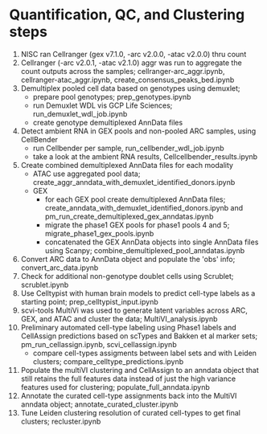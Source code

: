 # Quantification, QC, and Clustering steps
1. NISC ran Cellranger (gex v7.1.0, -arc v2.0.0, -atac v2.0.0) thru count
2. Cellranger (-arc v2.0.1, -atac v2.1.0) aggr was run to aggregate the count outputs across the samples; cellranger-arc_aggr.ipynb, cellranger-atac_aggr.ipynb, create_consensus_peaks_bed.ipynb
3. Demultiplex pooled cell data based on genotypes using demuxlet; 
    - prepare pool genotypes; prep_genotypes.ipynb
    - run Demuxlet WDL vis GCP Life Sciences; run_demuxlet_wdl_job.ipynb
    - create genotype demultiplexed AnnData files
4. Detect ambient RNA in GEX pools and non-pooled ARC samples, using CellBender
    - run Cellbender per sample, run_cellbender_wdl_job.ipynb
    - take a look at the ambient RNA results, Cellcellbender_results.ipynb
5. Create combined demultiplexed AnnData files for each modality    
    - ATAC use aggregated pool data; create_aggr_anndata_with_demuxlet_identified_donors.ipynb
    - GEX
        - for each GEX pool create demultiplexed AnnData files; create_anndata_with_demuxlet_identified_donors.ipynb and pm_run_create_demultiplexed_gex_anndatas.ipynb
        - migrate the phase1 GEX pools for phase1 pools 4 and 5; migrate_phase1_gex_pools.ipynb
        - concatenated the GEX AnnData objects into single AnnData files using Scanpy; combine_demultiplexed_pool_anndatas.ipynb
7. Convert ARC data to AnnData object and populate the 'obs' info; convert_arc_data.ipynb
8. Check for additional non-genotype doublet cells using Scrublet; scrublet.ipynb
9. Use Celltypist with human brain models to predict cell-type labels as a starting point; prep_celltypist_input.ipynb
10. scvi-tools MultiVi was used to generate latent variables across ARC, GEX, and ATAC and cluster the data; MultiVI_analysis.ipynb
11. Preliminary automated cell-type labeling using Phase1 labels and CellAssign predictions based on scTypes and Bakken et al marker sets; pm_run_cellassign.ipynb, scvi_cellassign.ipynb
     - compare cell-types assigments between label sets and with Leiden clusters; compare_celltype_predictions.ipynb
12. Populate the multiVI clustering and CellAssign to an anndata object that still retains the full features data instead of just the high variance features used for clustering; populate_full_anndata.ipynb
13. Annotate the curated cell-type assignments back into the MultiVI anndata object; annotate_curated_cluster.ipynb
14. Tune Leiden clustering resolution of curated cell-types to get final clusters; recluster.ipynb